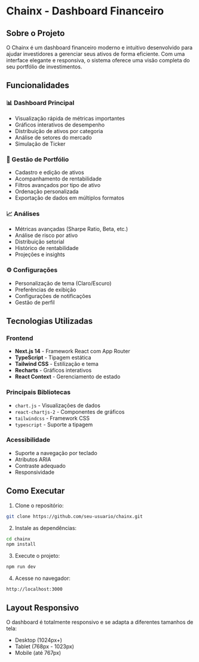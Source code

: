 # Chainx - Dashboard Financeiro

## Sobre o Projeto

O Chainx é um dashboard financeiro moderno e intuitivo desenvolvido para ajudar investidores a gerenciar seus ativos de forma eficiente. Com uma interface elegante e responsiva, o sistema oferece uma visão completa do seu portfólio de investimentos.

## Funcionalidades

### 📊 Dashboard Principal
- Visualização rápida de métricas importantes
- Gráficos interativos de desempenho
- Distribuição de ativos por categoria
- Análise de setores do mercado
- Simulação de Ticker

### 💼 Gestão de Portfólio
- Cadastro e edição de ativos
- Acompanhamento de rentabilidade
- Filtros avançados por tipo de ativo
- Ordenação personalizada
- Exportação de dados em múltiplos formatos

### 📈 Análises
- Métricas avançadas (Sharpe Ratio, Beta, etc.)
- Análise de risco por ativo
- Distribuição setorial
- Histórico de rentabilidade
- Projeções e insights

### ⚙️ Configurações
- Personalização de tema (Claro/Escuro)
- Preferências de exibição
- Configurações de notificações
- Gestão de perfil

## Tecnologias Utilizadas

### Frontend
- **Next.js 14** - Framework React com App Router
- **TypeScript** - Tipagem estática
- **Tailwind CSS** - Estilização e tema
- **Recharts** - Gráficos interativos
- **React Context** - Gerenciamento de estado

### Principais Bibliotecas
- `chart.js` - Visualizações de dados
- `react-chartjs-2` - Componentes de gráficos
- `tailwindcss` - Framework CSS
- `typescript` - Suporte a tipagem


### Acessibilidade
- Suporte a navegação por teclado
- Atributos ARIA
- Contraste adequado
- Responsividade

## Como Executar

1. Clone o repositório:
```bash
git clone https://github.com/seu-usuario/chainx.git
```

2. Instale as dependências:
```bash
cd chainx
npm install
```

3. Execute o projeto:
```bash
npm run dev
```

4. Acesse no navegador:
```
http://localhost:3000
```

## Layout Responsivo

O dashboard é totalmente responsivo e se adapta a diferentes tamanhos de tela:
- Desktop (1024px+)
- Tablet (768px - 1023px)
- Mobile (até 767px)


